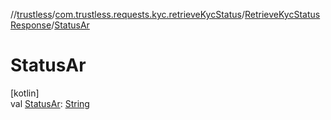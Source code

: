 //[trustless](../../../index.md)/[com.trustless.requests.kyc.retrieveKycStatus](../index.md)/[RetrieveKycStatusResponse](index.md)/[StatusAr](-status-ar.md)

# StatusAr

[kotlin]\
val [StatusAr](-status-ar.md): [String](https://kotlinlang.org/api/latest/jvm/stdlib/kotlin/-string/index.html)
